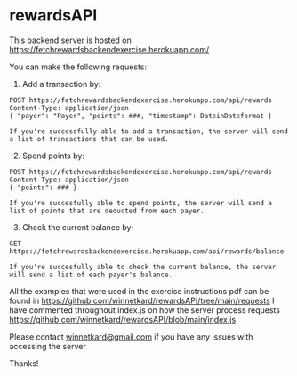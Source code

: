 # rewardsAPI


This backend server is hosted on https://fetchrewardsbackendexercise.herokuapp.com/

You can make the following requests:

  1. Add a transaction by:
  
    POST https://fetchrewardsbackendexercise.herokuapp.com/api/rewards
    Content-Type: application/json
    { "payer": "Payer", "points": ###, "timestamp": DateinDateformat }
    
    If you're successfully able to add a transaction, the server will send a list of transactions that can be used. 
   
  2. Spend points by:
  
    POST https://fetchrewardsbackendexercise.herokuapp.com/api/rewards
    Content-Type: application/json
    { "points": ### }
    
    If you're succesfully able to spend points, the server will send a list of points that are deducted from each payer. 
    
  3. Check the current balance by:
  
    GET https://fetchrewardsbackendexercise.herokuapp.com/api/rewards/balance
    
    If you're succesfully able to check the current balance, the server will send a list of each payer's balance.
    
All the examples that were used in the exercise instructions pdf can be found in https://github.com/winnetkard/rewardsAPI/tree/main/requests
I have commented throughout index.js on how the server process requests https://github.com/winnetkard/rewardsAPI/blob/main/index.js 

Please contact winnetkard@gmail.com if you have any issues with accessing the server

Thanks!
